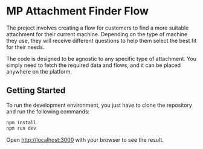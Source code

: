 # MP Attachment Finder Flow

The project involves creating a flow for customers to find a more suitable attachment for their current machine. 
Depending on the type of machine they use, they will receive different questions to help them select the best fit for their needs.

The code is designed to be agnostic to any specific type of attachment. You simply need to fetch the required data and flows, and it can be placed anywhere on the platform.

## Getting Started

To run the development environment, you just have to clone the repository and run the following commands:

```bash
npm install
npm run dev
```

Open [http://localhost:3000](http://localhost:3000) with your browser to see the result.
